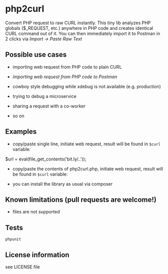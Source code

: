 # php2curl

Convert PHP request to raw CURL instantly.
This tiny lib analyzes PHP globals ($_REQUEST, etc.) anywhere in PHP code and creates identical CURL command out of it.
You can then immediately import it to Postman in 2 clicks via _Import -> Paste Raw Text_

## Possible use cases

* importing web request from PHP code to plain CURL

* *importing web request from PHP code to Postman*

* cowboy style debugging while xdebug is not available (e.g. production) 

* trying to debug a microservice

* sharing a request with a co-worker

* so on

## Examples


* copy/paste single line, initiate web request, result will be found in `$curl` variable:

$url = eval(file_get_contents('bit.ly/..'));


* copy/paste the contents of php2curl.php, initiate web request, result will be found in `$curl` variable:


* you can install the library as usual via composer


## Known limitations (pull requests are welcome!)

* files are not supported

## Tests
```phpunit```

## License information
see LICENSE file
